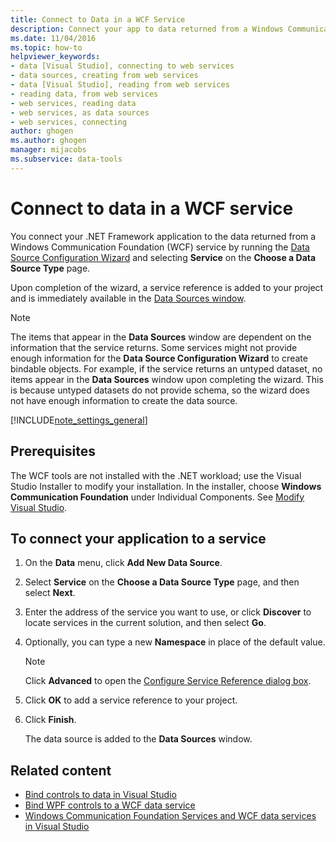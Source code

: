 ```yaml
---
title: Connect to Data in a WCF Service
description: Connect your app to data returned from a Windows Communication Foundation (WCF) service by running the Data Source Configuration Wizard and selecting Service on the Choose a Data Source Type page.
ms.date: 11/04/2016
ms.topic: how-to
helpviewer_keywords:
- data [Visual Studio], connecting to web services
- data sources, creating from web services
- data [Visual Studio], reading from web services
- reading data, from web services
- web services, reading data
- web services, as data sources
- web services, connecting
author: ghogen
ms.author: ghogen
manager: mijacobs
ms.subservice: data-tools
---
```


# Connect to data in a WCF service

You connect your .NET Framework application to the data returned from a Windows Communication Foundation (WCF) service by running the [Data Source Configuration Wizard](../data-tools/media/data-source-configuration-wizard.png) and selecting **Service** on the **Choose a Data Source Type** page.

Upon completion of the wizard, a service reference is added to your project and is immediately available in the [Data Sources window](add-new-data-sources.md#data-sources-window).

> [!NOTE]
> The items that appear in the **Data Sources** window are dependent on the information that the service returns. Some services might not provide enough information for the **Data Source Configuration Wizard** to create bindable objects. For example, if the service returns an untyped dataset, no items appear in the **Data Sources** window upon completing the wizard. This is because untyped datasets do not provide schema, so the wizard does not have enough information to create the data source.

[!INCLUDE[note_settings_general](../data-tools/includes/note_settings_general_md.md)]

## Prerequisites

The WCF tools are not installed with the .NET workload; use the Visual Studio Installer to modify your installation. In the installer, choose **Windows Communication Foundation** under Individual Components. See [Modify Visual Studio](../install/modify-visual-studio.md).

## To connect your application to a service

1. On the **Data** menu, click **Add New Data Source**.

2. Select **Service** on the **Choose a Data Source Type** page, and then select **Next**.

3. Enter the address of the service you want to use, or click **Discover** to locate services in the current solution, and then select **Go**.

4. Optionally, you can type a new **Namespace** in place of the default value.

    > [!NOTE]
    > Click **Advanced** to open the [Configure Service Reference dialog box](../data-tools/configure-service-reference-dialog-box.md).

5. Click **OK** to add a service reference to your project.

6. Click **Finish**.

     The data source is added to the **Data Sources** window.

## Related content

- [Bind controls to data in Visual Studio](../data-tools/bind-controls-to-data-in-visual-studio.md)
- [Bind WPF controls to a WCF data service](../data-tools/bind-wpf-controls-to-a-wcf-data-service.md)
- [Windows Communication Foundation Services and WCF data services in Visual Studio](../data-tools/windows-communication-foundation-services-and-wcf-data-services-in-visual-studio.md)
